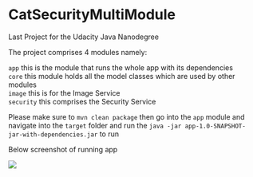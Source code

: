 # CatSecurityMultiModule
Last Project for the Udacity Java Nanodegree 

The project comprises 4 modules namely: <br/>

`app` this is the module that runs the whole app with its dependencies <br/>
`core` this module holds all the model classes which are used by other modules <br/>
`image` this is for the Image Service <br/>
`security` this comprises the Security Service <br/>

Please make sure to `mvn clean package` then go into the `app` module and navigate into the `target` folder and run the  `java -jar app-1.0-SNAPSHOT-jar-with-dependencies.jar` to run

Below screenshot of running app <br/>


<img src="https://user-images.githubusercontent.com/28090792/171161135-a944e72c-40dc-40c3-9073-5f514fa840fb.PNG"/>
